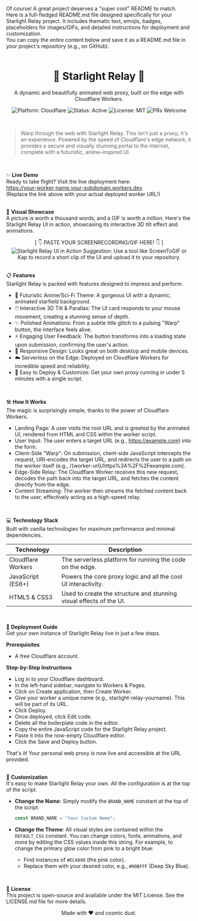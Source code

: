 Of course! A great project deserves a "super cool" README to match.  
Here is a full-fledged README.md file designed specifically for your Starlight Relay project. It includes thematic text, emojis, badges, placeholders for images/GIFs, and detailed instructions for deployment and customization.  
You can copy the entire content below and save it as a README.md file in your project's repository (e.g., on GitHub).  
<br>  
<div align="center">  
<h1 align="center">🌌 Starlight Relay 🌌</h1>  
<p align="center">  
A dynamic and beautifully animated web proxy, built on the edge with Cloudflare Workers.  
</p>  
<p align="center">  
<img src="[suspicious link removed]" alt="Platform: Cloudflare">  
<img src="[suspicious link removed]" alt="Status: Active">  
<img src="[suspicious link removed]" alt="License: MIT">  
<img src="[suspicious link removed]" alt="PRs Welcome">  
</p>  
</div>  
<br>  

> Warp through the web with Starlight Relay. This isn't just a proxy; it's an experience. Powered by the speed of Cloudflare's edge network, it provides a secure and visually stunning portal to the internet, complete with a futuristic, anime-inspired UI.  

<br>  

✨ **Live Demo**  
Ready to take flight? Visit the live deployment here:  
https://your-worker-name.your-subdomain.workers.dev  
(Replace the link above with your actual deployed worker URL!)  
<br>  

🚀 **Visual Showcase**  
A picture is worth a thousand words, and a GIF is worth a million. Here's the Starlight Relay UI in action, showcasing its interactive 3D tilt effect and animations.  
<div align="center">  
[ 👇 PASTE YOUR SCREENRECORDING/GIF HERE! 👇 ]  
<img src="[LINK_TO_YOUR_GIF]" alt="Starlight Relay UI in Action">  
Suggestion: Use a tool like ScreenToGIF or Kap to record a short clip of the UI and upload it to your repository.  
</div>  
<br>  

📋 **Features**  
Starlight Relay is packed with features designed to impress and perform.  
 * 🎨 Futuristic Anime/Sci-Fi Theme: A gorgeous UI with a dynamic, animated starfield background.  
 * 🖱️ Interactive 3D Tilt & Parallax: The UI card responds to your mouse movement, creating a stunning sense of depth.  
 * ✨ Polished Animations: From a subtle title glitch to a pulsing "Warp" button, the interface feels alive.  
 * ⚡ Engaging User Feedback: The button transforms into a loading state upon submission, confirming the user's action.  
 * 📱 Responsive Design: Looks great on both desktop and mobile devices.  
 * ☁️ Serverless on the Edge: Deployed on Cloudflare Workers for incredible speed and reliability.  
 * 🔧 Easy to Deploy & Customize: Get your own proxy running in under 5 minutes with a single script.  
<br>  

🛠️ **How It Works**  
The magic is surprisingly simple, thanks to the power of Cloudflare Workers.  
 * Landing Page: A user visits the root URL and is greeted by the animated UI, rendered from HTML and CSS within the worker script.  
 * User Input: The user enters a target URL (e.g., https://example.com) into the form.  
 * Client-Side "Warp": On submission, client-side JavaScript intercepts the request, URI-encodes the target URL, and redirects the user to a path on the worker itself (e.g., /{worker-url}/https%3A%2F%2Fexample.com).  
 * Edge-Side Relay: The Cloudflare Worker receives this new request, decodes the path back into the target URL, and fetches the content directly from the edge.  
 * Content Streaming: The worker then streams the fetched content back to the user, effectively acting as a high-speed relay.  
<br>  

💻 **Technology Stack**  
Built with vanilla technologies for maximum performance and minimal dependencies.  

| Technology | Description |  
|---|---|  
| Cloudflare Workers | The serverless platform for running the code on the edge. |  
| JavaScript (ES6+) | Powers the core proxy logic and all the cool UI interactivity. |  
| HTML5 & CSS3 | Used to create the structure and stunning visual effects of the UI. |  
<br>  

🚀 **Deployment Guide**  
Get your own instance of Starlight Relay live in just a few steps.  

**Prerequisites**  
 * A free Cloudflare account.  

**Step-by-Step Instructions**  
 * Log in to your Cloudflare dashboard.  
 * In the left-hand sidebar, navigate to Workers & Pages.  
 * Click on Create application, then Create Worker.  
 * Give your worker a unique name (e.g., starlight-relay-yourname). This will be part of its URL.  
 * Click Deploy.  
 * Once deployed, click Edit code.  
 * Delete all the boilerplate code in the editor.  
 * Copy the entire JavaScript code for the Starlight Relay project.  
 * Paste it into the now-empty Cloudflare editor.  
 * Click the Save and Deploy button.  

That's it! Your personal web proxy is now live and accessible at the URL provided.  
<br>  

🎨 **Customization**  
It's easy to make Starlight Relay your own. All the configuration is at the top of the script.  

 * **Change the Name**: Simply modify the `BRAND_NAME` constant at the top of the script.  
   ```js
   const BRAND_NAME = "Your Custom Name";
   ```

 * **Change the Theme**: All visual styles are contained within the `DEFAULT_CSS` constant. You can change colors, fonts, animations, and more by editing the CSS values inside this string. For example, to change the primary glow color from pink to a bright blue:  
   * Find instances of `#EC4899` (the pink color).  
   * Replace them with your desired color, e.g., `#00BFFF` (Deep Sky Blue).  
<br>  

📜 **License**  
This project is open-source and available under the MIT License. See the LICENSE.md file for more details.  

<div align="center">  
<p>Made with ❤️ and cosmic dust.</p>  
</div>
